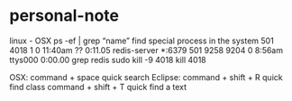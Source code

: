 # personal-note

linux - OSX
	ps -ef | grep “name”
		find special process in the system
			501  4018     1   0 11:40am ??         0:11.05 redis-server *:6379
  			501  9258  9204   0  8:56am ttys000    0:00.00 grep redis
	sudo kill -9 4018
		kill 4018

OSX:
	command + space
		quick search
Eclipse:
	command + shift + R
		quick find class
	command + shift + T
		quick find a text
	

